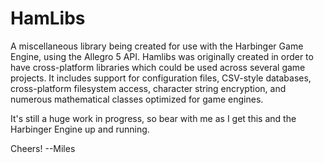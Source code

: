HamLibs
=======

A miscellaneous library being created for use with the Harbinger Game Engine, using the Allegro 5 API.
Hamlibs was originally created in order to have cross-platform libraries which could be used across several game projects.
It includes support for configuration files, CSV-style databases, cross-platform filesystem access, character string encryption, and numerous mathematical classes optimized for game engines.

It's still a huge work in progress, so bear with me as I get this and the Harbinger Engine up and running.

Cheers!
    --Miles
